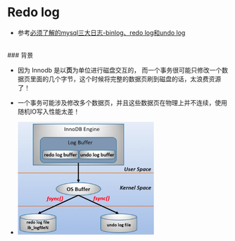 Redo log
=====
- 参考[必须了解的mysql三大日志-binlog、redo log和undo log](https://juejin.cn/post/6860252224930070536)
<br>
### 背景

- 因为 Innodb 是以**页**为单位进行磁盘交互的，
  而一个事务很可能只修改一个数据页里面的几个字节，这个时候将完整的数据页刷到磁盘的话，太浪费资源了！
- 一个事务可能涉及修改多个数据页，并且这些数据页在物理上并不连续，使用随机IO写入性能太差！

- ![](.redolog_images/b91db86b.png)
